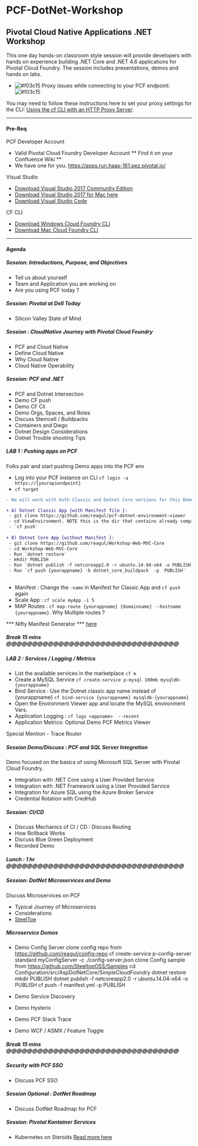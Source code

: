 # PCF-DotNet-Workshop

## Pivotal Cloud Native Applications .NET Workshop
This one day hands-on classroom style session will provide developers with hands on experience building .NET Core and .NET 4.6 applications for Pivotal Cloud Foundry. The session includes presentations, demos and hands on labs.

- ![#f03c15](https://placehold.it/15/f03c15/000000?text=+) Proxy issues while connecting to your PCF endpoint:  ![#f03c15](https://placehold.it/15/f03c15/000000?text=+)

You may need to follow these instructions here to set your proxy settings for the CLI: [Using the cf CLI with an HTTP Proxy Server](https://docs.cloudfoundry.org/cf-cli/http-proxy.html).
- - - 
#### Pre-Req

PCF Developer Account 

- Valid Pivotal Cloud Foundry Developer Account ** Find it on your Confluence Wiki **
- We have one for you. https://apps.run.haas-161.pez.pivotal.io/

Visual Studio 

- [Download Visual Studio 2017 Community Edition](https://www.visualstudio.com/thank-you-downloading-visual-studio/?sku=Community&rel=15)
- [Download Visual Studio 2017 for Mac here ]( https://www.visualstudio.com/vs/visual-studio-mac/ ) 
- [Download Visual Studio Code](https://code.visualstudio.com/?wt.mc_id=vscom_downloads)

CF CLI 
- [Download Windows Cloud Foundry CLI](https://cli.run.pivotal.io/stable?release=windows64&source=github)
- [Download Mac Cloud Foundry CLI](https://cli.run.pivotal.io/stable?release=macosx64-binary&source=github)

- - -
#### Agenda


##### Session: Introductions, Purpose, and Objectives

- Tell us about yourself 
- Team and Application you are working on
- Are you using PCF today ?

##### Session: Pivotal at Dell Today 

- Silicon Valley State of Mind 

##### Session : CloudNative Journey with Pivotal Cloud Foundry
-  PCF and Cloud Native 
-  Define Cloud Native 
-  Why Cloud Native 
- Cloud Native Operability 

##### Session: PCF and .NET

- PCF and Dotnet Intersection 
- Demo CF push 
- Demo CF Cli 
- Demo Orgs, Spaces, and Roles
- Discuss Stemcell / Buildpacks 
- Containers and Diego
- Dotnet Design Considerations
- Dotnet Trouble shooting Tips
 

##### LAB 1 : Pushing apps on PCF  
Folks pair and start pushing Demo apps into the PCF env 

- Log into your PCF instance on CLI `cf login -a https://{yourapiendpoint}`
- `cf target` 

```diff
- We will work with both Classic and Dotnet Core versions for this Demo.
```
```diff
+ A) Dotnet Classic App {with Manifest file }: 
 - git clone https://github.com/reagul/pcf-dotnet-environment-viewer
 - cd ViewEnvironment. NOTE this is the dir that contains already compiled code for convinience
 - `cf push`
 
+ B) Dotnet Core App {without Manifest }:
 - git clone https://github.com/reagul/Workshop-Web-MVC-Core
 - cd Workshop-Web-MVC-Core
 - Run `dotnet restore`
 - mkdir PUBLISH 
 - Run `dotnet publish -f netcoreapp2.0 -r ubuntu.14.04-x64 -o PUBLISH`
 - Run `cf push {yourappname} -b dotnet_core_buildpack  -p  PUBLISH`
 
 ```
 
- Manifest : Change the `-name` in Manifest for Classic App and `cf push ` again
- Scale App : `cf scale myApp -i 5 `
- MAP Routes : `cf map-route {yourappname} {domainname} --hostname {yourappname}`. Why Multiple routes ?



*** Nifty Manifest Generator *** [here](http://cfmanigen.mybluemix.net/)

##### Break 15 mins @@@@@@@@@@@@@@@@@@@@@@@@@@@@@@@@@

##### LAB 2 : Services / Logging / Metrics 

-  List the available services in the marketplace  `cf m`
- Create a MySQL Service
   `cf create-service p-mysql 100mb mysqldb-{yourappname}`
- Bind Service : Use the Dotnet classic app name instead of  {yourappname} 
   `cf bind-service {yourappname} mysqldb-{yourappname} ` 
- Open the Environment Viewer app and locate the MySQL environment Vars.
-   Application Logging : 
	`cf logs <appname>  --recent`
-   Application Metrics: Optional Demo PCF Metrics Viewer 

Special Mention - Trace Router 

##### Session Demo/Discuss : PCF and SQL Server Integration

Demo focused on the basics of using Microsoft SQL Server with Pivotal Cloud Foundry.

-  Integration with .NET Core using a User Provided Service
-  Integration with .NET Framework using a User Provided Service
-  Integration for Azure SQL using the Azure Broker Service
-  Credential Rotation with CredHub 

##### Session: CI/CD 

- Discuss Mechanics of CI / CD : Discuss Routing 
- How Rollback Works 
- Discuss Blue Green Deployment 
- Recorded Demo 

##### Lunch : 1 hr @@@@@@@@@@@@@@@@@@@@@@@@@@@@@@@@@@


##### Session: DotNet Microservices and Demo 

Discuss Microservices on PCF 

- Typical Journey of Microservices 
- Considerations 
- [SteelToe](www.steeltoe.io)

##### Microservice Demos

-   Demo Config Server
    clone config repo from https://github.com/reagul/config-repo
    cf create-service p-config-server standard myConfigServer -c ./config-server.json
    clone Config sample from https://github.com/SteeltoeOSS/Samples
    cd Configuration/src/AspDotNetCore/SimpleCloudFoundry
    dotnet restore 
    mkdir PUBLISH
    dotnet publish -f netcoreapp2.0 -r ubuntu.14.04-x64 -o PUBLISH
    cf push -f manifest.yml -p PUBLISH
    
-   Demo Service Discovery 
-   Demo Hysterix
-   Demo PCF Stack Trace
-   Demo WCF / ASMX / Feature Toggle 

##### Break 15 mins @@@@@@@@@@@@@@@@@@@@@@@@@@@@@@@@@

##### Security with PCF SSO #####

- Discuss PCF SSO 

##### Session Optional : DotNet Roadmap

- Discuss DotNet Roadmap for PCF 

##### Session: Pivotal Kontainer Services 

- Kubernetes on Steroids  [Read more here](https://pivotal.io/pks)

